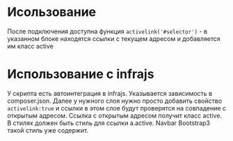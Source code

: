 # Исользование
После подключения доступна функция ```activelink('#selector')``` - в указанном блоке находятся ссылки с текущем адресом и добавляется им класс active

# Использование с infrajs
У скрипта есть автоинтеграция в infrajs. Указывается зависимость в composer.json. Далее у нужного слоя нужно просто добавить свойство ```activelink:true``` и ссылки в этом слое будут проверятся на совпадение с открытым адресом. Ссылка с открытым адресом получит класс active. В стилях должен быть стиль для ссылки a.active. Navbar Bootstrap3 такой стиль уже содержит.
